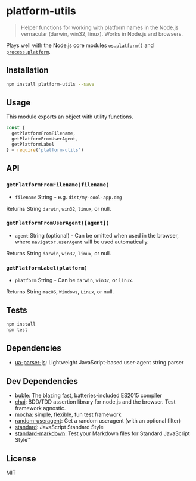 # platform-utils 

> Helper functions for working with platform names in the Node.js vernacular (darwin, win32, linux). Works in Node.js and browsers.

Plays well with the Node.js core modules 
[`os.platform()`](https://nodejs.org/api/os.html#os_os_platform)
and 
[`process.platform`](https://nodejs.org/api/process.html#process_process_platform).

## Installation

```sh
npm install platform-utils --save
```

## Usage

This module exports an object with utility functions.

```js
const {
  getPlatformFromFilename,
  getPlatformFromUserAgent,
  getPlatformLabel
} = require('platform-utils')
```

## API

### `getPlatformFromFilename(filename)`

- `filename` String - e.g. `dist/my-cool-app.dmg`

Returns String `darwin`, `win32`, `linux`, or null.

### `getPlatformFromUserAgent([agent])`

- `agent` String (optional) - Can be omitted when used in the browser, where 
`navigator.userAgent` will be used automatically.

Returns String `darwin`, `win32`, `linux`, or null.

### `getPlatformLabel(platform)`

- `platform` String - Can be `darwin`, `win32`, or `linux`.

Returns String `macOS`, `Windows`, `Linux`, or null.


## Tests

```sh
npm install
npm test
```

## Dependencies

- [ua-parser-js](https://github.com/faisalman/ua-parser-js): Lightweight JavaScript-based user-agent string parser

## Dev Dependencies

- [buble](https://gitlab.com/Rich-Harris/buble): The blazing fast, batteries-included ES2015 compiler
- [chai](https://github.com/chaijs/chai): BDD/TDD assertion library for node.js and the browser. Test framework agnostic.
- [mocha](https://github.com/mochajs/mocha): simple, flexible, fun test framework
- [random-useragent](https://github.com/skratchdot/random-useragent): Get a random useragent (with an optional filter)
- [standard](https://github.com/standard/standard): JavaScript Standard Style
- [standard-markdown](): Test your Markdown files for Standard JavaScript Style™


## License

MIT

